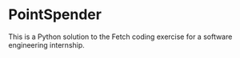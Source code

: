 # PointSpender
This is a Python solution to the Fetch coding exercise for a software engineering internship.

